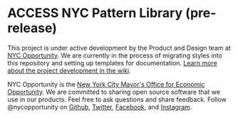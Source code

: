 # ACCESS NYC Pattern Library (pre-release)

This project is under active development by the Product and Design team at [NYC Opportunity](https://github.com/orgs/CityOfNewYork/teams/nycopportunity). We are currently in the process of migrating styles into this repository and setting up templates for documentation. [Learn more about the project development in the wiki](https://github.com/CityOfNewYork/ACCESS-NYC-PATTERNS/wiki/Development).

NYC Opportunity is the [New York City Mayor's Office for Economic Opportunity](http://nyc.gov/opportunity). We are committed to sharing open source software that we use in our products. Feel free to ask questions and share feedback. Follow @nycopportunity on [Github](https://github.com/orgs/CityOfNewYork/teams/nycopportunity), [Twitter](https://twitter.com/nycopportunity), [Facebook](https://www.facebook.com/NYCOpportunity/), and [Instagram](https://www.instagram.com/nycopportunity/).
